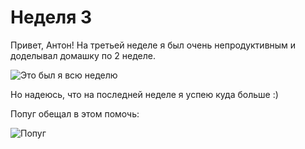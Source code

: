 # Неделя 3

Привет, Антон! На третьей неделе я был очень непродуктивным и доделывал домашку по 2 неделе. 

![Это был я всю неделю](https://imageupload.io/ib/pz1DuvRhYCom2uj_1692567312.jpeg)

Но надеюсь, что на последней неделе я успею куда больше :)

Попуг обещал в этом помочь:

![Попуг](https://imageupload.io/ib/Pa1qYQ5LrRjokB8_1692567006.jpeg)

